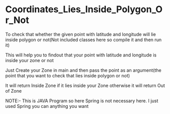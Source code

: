 # Coordinates_Lies_Inside_Polygon_Or_Not
To check that whether the given point with latitude and longitude will lie inside polygon or not(Not included classes here so compile it and then run it)

This will help you to findout that your point with latitude and longitude is inside your zone or not

Just Create your Zone in main and then pass the point as an argument(the point that you want to check that lies inside polygon or not)

It will return Inside Zone if it lies inside your Zone otherwise it will return Out of Zone


NOTE:- This is JAVA Program so here Spring is not necessary here. I just used Spring you can anything you want


